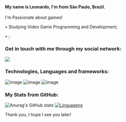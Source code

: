  #### My name is Leonardo, I'm from São Paulo, Brazil.
 I'm Passionate about games! 
 
• Studying Video Game Programming and Development;

• ;


### Get in touch with me through my social network: 

<a href="https://www.linkedin.com/in/leonardo-watanabe-429b0b200/" alt= "LinkedIN" target= "_blank">
 <img src="https://img.shields.io/badge/-LinkedIn-0077B5?style=for-the-badge&logo=linkedin&logoColor=green&link=https://www.linkedin.com/in/leonardo-watanabe-429b0b200/">
</a>   


### Technologies, Languages and frameworks:


![image](https://img.shields.io/badge/GitHub-100000?style=for-the-badge&logo=github&logoColor=white)
![image](https://img.shields.io/badge/Python-14354C?style=for-the-badge&logo=python&logoColor=white)
![image](https://img.shields.io/badge/Java-ED8B00?style=for-the-badge&logo=java&logoColor=white)

### My Stats from GitHub:
![Anurag's GitHub stats](https://github-readme-stats.vercel.app/api?username=watinha08&theme=tokyonight&show_icons=true)
[![Linguagens](https://github-readme-stats.vercel.app/api/top-langs/?username=watinha08&theme=tokyonight&layout=compact)](https://github.com/watinha08/github-readme-stats)
<p align="center">

Thank you, I hope I see you later!
</p>
